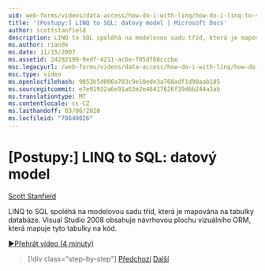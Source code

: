 ```yaml
---
uid: web-forms/videos/data-access/how-do-i-with-linq/how-do-i-linq-to-sql-data-model
title: '[Postupy:] LINQ to SQL: datový model | Microsoft Docs'
author: scottstanfield
description: LINQ to SQL spoléhá na modelovou sadu tříd, která je mapována na tabulky databáze. Visual Studio 2008 zahrnuje návrhovou plochu vizuálního ORM...
ms.author: riande
ms.date: 11/15/2007
ms.assetid: 24282199-9edf-4211-ac6e-f05df68cccbe
msc.legacyurl: /web-forms/videos/data-access/how-do-i-with-linq/how-do-i-linq-to-sql-data-model
msc.type: video
ms.openlocfilehash: 9053b5d006a703c9e10ede3a768adf1d90aab185
ms.sourcegitcommit: e7e91932a6e91a63e2e46417626f39d6b244a3ab
ms.translationtype: MT
ms.contentlocale: cs-CZ
ms.lasthandoff: 03/06/2020
ms.locfileid: "78640026"
---
```

# <a name="how-do-i-linq-to-sql-data-model"></a>[Postupy:] LINQ to SQL: datový model

[Scott Stanfield](https://github.com/scottstanfield)

LINQ to SQL spoléhá na modelovou sadu tříd, která je mapována na tabulky databáze. Visual Studio 2008 obsahuje návrhovou plochu vizuálního ORM, která mapuje tyto tabulky na kód.

[&#9654;Přehrát video (4 minuty)](https://channel9.msdn.com/Blogs/ASP-NET-Site-Videos/how-do-i-linq-to-sql-data-model)

> [!div class="step-by-step"]
> [Předchozí](how-do-i-linq-to-sql-overview.md)
> [Další](how-do-i-linq-to-sql-querying-the-database.md)
